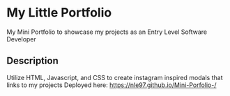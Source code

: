 # My Little Portfolio

My Mini Portfolio to showcase my projects as an Entry Level Software Developer

## Description
Utilize HTML, Javascript, and CSS to create instagram inspired modals that links to my projects
Deployed here: https://nle97.github.io/Mini-Porfolio-/
